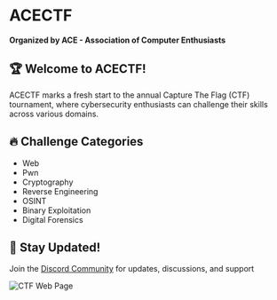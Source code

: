 # ACECTF

**Organized by ACE - Association of Computer Enthusiasts**

## 🏆 Welcome to ACECTF!
ACECTF marks a fresh start to the annual Capture The Flag (CTF) tournament, where cybersecurity enthusiasts can challenge their skills across various domains.

## 🔥 Challenge Categories
- Web
- Pwn
- Cryptography
- Reverse Engineering
- OSINT
- Binary Exploitation
- Digital Forensics


## 📢 Stay Updated!
Join the [Discord Community](https://discord.com/invite/BWYPxRQPSd) for updates, discussions, and support


![CTF Web Page](https://github.com/user-attachments/assets/08e0a5f2-6ba0-4102-94a8-992241d693b6)

